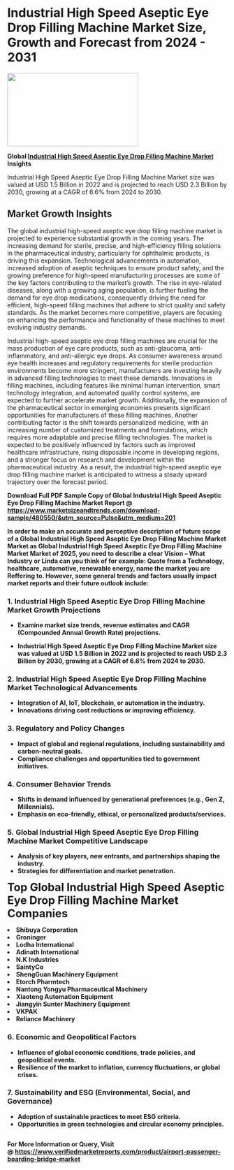 <H1>Industrial High Speed Aseptic Eye Drop Filling Machine Market Size, Growth and Forecast from 2024 - 2031</H1><img class="aligncenter size-medium wp-image-584254" src="https://thirdeyenews.in/wp-content/uploads/2024/09/Global-Market-Research-300x168.jpeg" alt="" width="300" height="168" /><p><strong>Global&nbsp;<a href="https://www.marketsizeandtrends.com/download-sample/480550/&amp;utm_source=Pulse&amp;utm_medium=201">Industrial High Speed Aseptic Eye Drop Filling Machine Market</a> Insights</strong></p><p>Industrial High Speed Aseptic Eye Drop Filling Machine Market size was valued at USD 1.5 Billion in 2022 and is projected to reach USD 2.3 Billion by 2030, growing at a CAGR of 6.6% from 2024 to 2030.</p><p><h2>Market Growth Insights</h2> <p>The global industrial high-speed aseptic eye drop filling machine market is projected to experience substantial growth in the coming years. The increasing demand for sterile, precise, and high-efficiency filling solutions in the pharmaceutical industry, particularly for ophthalmic products, is driving this expansion. Technological advancements in automation, increased adoption of aseptic techniques to ensure product safety, and the growing preference for high-speed manufacturing processes are some of the key factors contributing to the market’s growth. The rise in eye-related diseases, along with a growing aging population, is further fueling the demand for eye drop medications, consequently driving the need for efficient, high-speed filling machines that adhere to strict quality and safety standards. As the market becomes more competitive, players are focusing on enhancing the performance and functionality of these machines to meet evolving industry demands.</p> <p><strong></strong></p> <p>Industrial high-speed aseptic eye drop filling machines are crucial for the mass production of eye care products, such as anti-glaucoma, anti-inflammatory, and anti-allergic eye drops. As consumer awareness around eye health increases and regulatory requirements for sterile production environments become more stringent, manufacturers are investing heavily in advanced filling technologies to meet these demands. Innovations in filling machines, including features like minimal human intervention, smart technology integration, and automated quality control systems, are expected to further accelerate market growth. Additionally, the expansion of the pharmaceutical sector in emerging economies presents significant opportunities for manufacturers of these filling machines. Another contributing factor is the shift towards personalized medicine, with an increasing number of customized treatments and formulations, which requires more adaptable and precise filling technologies. The market is expected to be positively influenced by factors such as improved healthcare infrastructure, rising disposable income in developing regions, and a stronger focus on research and development within the pharmaceutical industry. As a result, the industrial high-speed aseptic eye drop filling machine market is anticipated to witness a steady upward trajectory over the forecast period.</p> <p><strong></p><p><span class=""><strong>Download Full PDF Sample Copy of Global Industrial High Speed Aseptic Eye Drop Filling Machine Market Report</strong> @ <a href="https://www.marketsizeandtrends.com/download-sample/480550/&amp;utm_source=Pulse&amp;utm_medium=201" target="_blank">https://www.marketsizeandtrends.com/download-sample/480550/&amp;utm_source=Pulse&amp;utm_medium=201</a></span></p><p>In order to make an accurate and perceptive description of future scope of a Global&nbsp;Industrial High Speed Aseptic Eye Drop Filling Machine Market Market as Global&nbsp;Industrial High Speed Aseptic Eye Drop Filling Machine Market Market of 2025, you need to describe a clear Vision &ndash; What Industry or Linda can you think of for example: Quote from a Technology, healthcare, automotive, renewable energy, name the market you are Reffering to. However, some general trends and factors usually impact market reports and their future outlook include:</p><h3>1.&nbsp;<strong>Industrial High Speed Aseptic Eye Drop Filling Machine Market Growth Projections</strong></h3><ul><li>Examine market size trends, revenue estimates and CAGR (Compounded Annual Growth Rate) projections.</li><li><p>Industrial High Speed Aseptic Eye Drop Filling Machine Market size was valued at USD 1.5 Billion in 2022 and is projected to reach USD 2.3 Billion by 2030, growing at a CAGR of 6.6% from 2024 to 2030.</p></li></ul><h3>2.&nbsp;<strong>Industrial High Speed Aseptic Eye Drop Filling Machine Market Technological Advancements</strong></h3><ul><li>Integration of AI, IoT, blockchain, or automation in the industry.</li><li>Innovations driving cost reductions or improving efficiency.</li></ul><h3>3.&nbsp;<strong>Regulatory and Policy Changes</strong></h3><ul><li>Impact of global and regional regulations, including sustainability and carbon-neutral goals.</li><li>Compliance challenges and opportunities tied to government initiatives.</li></ul><h3>4.&nbsp;<strong>Consumer Behavior Trends</strong></h3><ul><li>Shifts in demand influenced by generational preferences (e.g., Gen Z, Millennials).</li><li>Emphasis on eco-friendly, ethical, or personalized products/services.</li></ul><h3>5.&nbsp;<strong>Global Industrial High Speed Aseptic Eye Drop Filling Machine Market Competitive Landscape</strong></h3><ul><li>Analysis of key players, new entrants, and partnerships shaping the industry.</li><li>Strategies for differentiation and market penetration.</li></ul><p data-pm-slice="1 1 []"><span style="color: inherit; font-family: inherit; font-size: 25px;">Top Global Industrial High Speed Aseptic Eye Drop Filling Machine Market Companies</span></p><div class="" data-test-id=""><p><li>Shibuya Corporation</li><li> Groninger</li><li> Lodha International</li><li> Adinath International</li><li> N.K Industries</li><li> SaintyCo</li><li> ShengGuan Machinery Equipment</li><li> Etorch Pharmtech</li><li> Nantong Yongyu Pharmaceutical Machinery</li><li> Xiaoteng Automation Equipment</li><li> Jiangyin Sunter Machinery Equipment</li><li> VKPAK</li><li> Reliance Machinery</li></p></div><h3>6.&nbsp;<strong>Economic and Geopolitical Factors</strong></h3><ul><li>Influence of global economic conditions, trade policies, and geopolitical events.</li><li>Resilience of the market to inflation, currency fluctuations, or global crises.</li></ul><h3>7.&nbsp;<strong>Sustainability and ESG (Environmental, Social, and Governance)</strong></h3><ul><li>Adoption of sustainable practices to meet ESG criteria.</li><li>Opportunities in green technologies and circular economy principles.</li></ul><h2><strong style="font-size: 14px;">For More Information or Query, Visit @&nbsp;</strong><a style="background-color: #ffffff; font-size: 14px;" href="https://www.marketsizeandtrends.com/report/industrial-high-speed-aseptic-eye-drop-filling-machine-market/" target="_blank">https://www.verifiedmarketreports.com/product/airport-passenger-boarding-bridge-market</a></h2>
